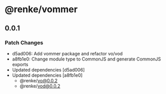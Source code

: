 # @renke/vommer

## 0.0.1
### Patch Changes

- d5ad006: Add vommer package and refactor vo/vod
- a8fb1e0: Change module type to CommonJS and generate CommonJS exports
- Updated dependencies [d5ad006]
- Updated dependencies [a8fb1e0]
  - @renke/vo@0.0.2
  - @renke/vod@0.0.2
